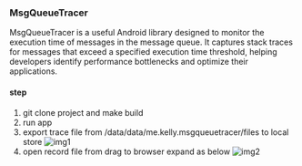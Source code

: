 ### MsgQueueTracer
MsgQueueTracer is a useful Android library designed to monitor the execution time of messages in the message queue. It captures stack traces for messages that exceed a specified execution time threshold, helping developers identify performance bottlenecks and optimize their applications.


#### step

1. git clone project and make build
2. run app
3. export trace file from /data/data/me.kelly.msgqueuetracer/files to local store
![img1](img.png "download record")
4. open record file from drag to browser expand as below
![img2](img2.png "show record")
